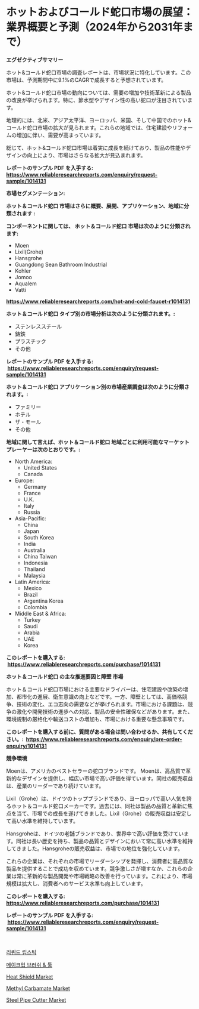 <p><h1>ホットおよびコールド蛇口市場の展望：業界概要と予測（2024年から2031年まで）</h1></p><p><strong>エグゼクティブサマリー</strong></p>
<p><p>ホット&コールド蛇口市場の調査レポートは、市場状況に特化しています。この市場は、予測期間中に9.1%のCAGRで成長すると予想されています。</p><p>ホット&コールド蛇口市場の動向については、需要の増加や技術革新による製品の改良が挙げられます。特に、節水型やデザイン性の高い蛇口が注目されています。</p><p>地理的には、北米、アジア太平洋、ヨーロッパ、米国、そして中国でのホット&コールド蛇口市場の拡大が見られます。これらの地域では、住宅建設やリフォームの増加に伴い、需要が高まっています。</p><p>総じて、ホット&コールド蛇口市場は着実に成長を続けており、製品の性能やデザインの向上により、市場はさらなる拡大が見込まれます。</p></p>
<p><strong>レポートのサンプル PDF を入手する: <a href="https://www.reliableresearchreports.com/enquiry/request-sample/1014131">https://www.reliableresearchreports.com/enquiry/request-sample/1014131</a></strong></p>
<p><strong>市場セグメンテーション:</strong></p>
<p><strong> ホット＆コールド蛇口 市場はさらに概要、展開、アプリケーション、地域に分類されます :</strong></p>
<p><strong>コンポーネントに関しては、 ホット＆コールド蛇口 市場は次のように分類されます: &nbsp;</strong></p>
<p><ul><li>Moen</li><li>Lixil(Grohe)</li><li>Hansgrohe</li><li>Guangdong Sean Bathroom Industrial</li><li>Kohler</li><li>Jomoo</li><li>Aqualem</li><li>Vatti</li></ul></p>
<p><strong><a href="https://www.reliableresearchreports.com/hot-and-cold-faucet-r1014131">https://www.reliableresearchreports.com/hot-and-cold-faucet-r1014131</a></strong></p>
<p><strong> ホット＆コールド蛇口 タイプ別の市場分析は次のように分類されます。:</strong></p>
<p><ul><li>ステンレススチール</li><li>鋳鉄</li><li>プラスチック</li><li>その他</li></ul></p>
<p><strong>レポートのサンプル PDF を入手する: &nbsp;<a href="https://www.reliableresearchreports.com/enquiry/request-sample/1014131">https://www.reliableresearchreports.com/enquiry/request-sample/1014131</a></strong></p>
<p><strong> ホット＆コールド蛇口 アプリケーション別の市場産業調査は次のように分類されます。:</strong></p>
<p><ul><li>ファミリー</li><li>ホテル</li><li>ザ・モール</li><li>その他</li></ul></p>
<p><strong>地域に関して言えば、ホット＆コールド蛇口 地域ごとに利用可能なマーケットプレーヤーは次のとおりです。:</strong></p>
<p><ul>
    <li>
        North America:
        <ul>
            <li>United States</li>
            <li>Canada</li>
        </ul>
    </li>
    <li>
        Europe:
        <ul>
            <li>Germany</li>
            <li>France</li>
            <li>U.K.</li>
            <li>Italy</li>
            <li>Russia</li>
        </ul>
    </li>
    <li>
        Asia-Pacific:
        <ul>
            <li>China</li>
            <li>Japan</li>
            <li>South Korea</li>
            <li>India</li>
            <li>Australia</li>
            <li>China Taiwan</li>
            <li>Indonesia</li>
            <li>Thailand</li>
            <li>Malaysia</li>
        </ul>
    </li>
    <li>
        Latin America:
        <ul>
            <li>Mexico</li>
            <li>Brazil</li>
            <li>Argentina Korea</li>
            <li>Colombia</li>
        </ul>
    </li>
    <li>
        Middle East & Africa:
        <ul>
            <li>Turkey</li>
            <li>Saudi</li>
            <li>Arabia</li>
            <li>UAE</li>
            <li>Korea</li>
        </ul>
    </li>
    </ul></p>
<p><strong>このレポートを購入する: &nbsp;<a href="https://www.reliableresearchreports.com/purchase/1014131">https://www.reliableresearchreports.com/purchase/1014131</a></strong></p>
<p><strong>ホット＆コールド蛇口 の主な推進要因と障壁 市場</strong></p>
<p><p>ホット＆コールド蛇口市場における主要なドライバーは、住宅建設や改築の増加、都市化の進展、衛生意識の向上などです。一方、障壁としては、高価格競争、技術の変化、エコ志向の需要などが挙げられます。市場における課題は、競争の激化や開発技術の進歩への対応、製品の安全性確保などがあります。また、環境規制の厳格化や輸送コストの増加も、市場における重要な懸念事項です。</p></p>
<p><strong>このレポートを購入する前に、質問がある場合は問い合わせるか、共有してください。:&nbsp; <a href="https://www.reliableresearchreports.com/enquiry/pre-order-enquiry/1014131">https://www.reliableresearchreports.com/enquiry/pre-order-enquiry/1014131</a></strong></p>
<p><strong>競争環境</strong></p>
<p><p>Moenは、アメリカのベストセラーの蛇口ブランドです。 Moenは、高品質で革新的なデザインを提供し、幅広い市場で高い評価を得ています。同社の販売収益は、産業のリーダーであり続けています。</p><p>Lixil（Grohe）は、ドイツのトップブランドであり、ヨーロッパで高い人気を誇るホット＆コールド蛇口メーカーです。過去には、同社は製品の品質と革新に焦点を当て、市場での成長を遂げてきました。Lixil（Grohe）の販売収益は安定して高い水準を維持しています。</p><p>Hansgroheは、ドイツの老舗ブランドであり、世界中で高い評価を受けています。同社は長い歴史を持ち、製品の品質とデザインにおいて常に高い水準を維持してきました。Hansgroheの販売収益は、市場での地位を強化しています。</p><p>これらの企業は、それぞれの市場でリーダーシップを発揮し、消費者に高品質な製品を提供することで成功を収めています。競争激しさが増すなか、これらの企業は常に革新的な製品開発や市場戦略の改善を行っています。これにより、市場規模は拡大し、消費者へのサービス水準も向上しています。</p></p>
<p><strong>このレポートを購入する: &nbsp; <a href="https://www.reliableresearchreports.com/purchase/1014131">https://www.reliableresearchreports.com/purchase/1014131</a></strong></p>
<p><strong>レポートのサンプル PDF を入手する: &nbsp;<a href="https://www.reliableresearchreports.com/enquiry/request-sample/1014131">https://www.reliableresearchreports.com/enquiry/request-sample/1014131</a></strong><strong></strong></p>
<p>&nbsp;</p>
<p><p><a href="https://github.com/vsoq0zknh59/Market-Research-Report-List-1/blob/main/537323539289.md">리퀴드 립스틱</a></p><p><a href="https://github.com/Tristiarton768456/Market-Research-Report-List-1/blob/main/909084039290.md">메이크업 브러쉬 & 툴</a></p><p><a href="https://noble-drawer-34c.notion.site/Heat-Shield-Market-Competitive-Analysis-Market-Trends-and-Forecast-to-2031-412507cdadf944c9af4a3b6f6b60ce06">Heat Shield Market</a></p><p><a href="https://issuu.com/reportprime-2/docs/methyl-carbamate-market-size-2030.pptx">Methyl Carbamate Market</a></p><p><a href="https://view.publitas.com/reportprime-1/analyzing-steel-pipe-cutter-market-global-industry-perspective-and-forecast-2024-to-2031/">Steel Pipe Cutter Market</a></p></p>